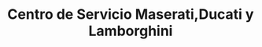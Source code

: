 ---
title: "Centro de Servicio Maserati,Ducati y Lamborghini"
url: /panama-city/centro-de-servicio-maserati-ducati-y-lamborghini/
shop: reparación de automóviles
---